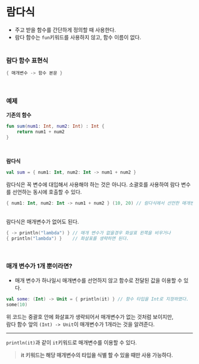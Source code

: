 # 람다식

- 주고 받을 함수를 간단하게 정의할 때 사용한다.
- 람다 함수는 `fun`키워드를 사용하지 않고, 함수 이름이 없다.
  <br><br>

### 람다 함수 표현식

```Kotlin
{ 매개변수 -> 함수 본문 }
```

<br>

### 예제

**기존의 함수**

```Kotlin
fun sum(num1: Int, num2: Int) : Int {
    return num1 + num2
}
```

<br>

**람다식**

```Kotlin
val sum = { num1: Int, num2: Int -> num1 + num2 }
```

람다식은 꼭 변수에 대입해서 사용해야 하는 것은 아니다.
소괄호를 사용하여 람다 변수를 선언하는 동시에 호출할 수 있다.

```Kotlin
{ num1: Int, num2: Int -> num1 + num2 } (10, 20) // 람다식에서 선언한 매개변수에 맞춰 인자를 전달했다.
```

<br>
람다식은 매개변수가 없어도 된다.

```Kotlin
{ -> println("lambda") } // 매개 변수가 없을경우 화살표 왼쪽을 비우거나
{ println("lambda") }    // 화살표를 생략하면 된다.
```

<br>

### 매개 변수가 1개 뿐이라면?

- 매개 변수가 하나일시 매개변수를 선언하지 않고 함수로 전달된 값을 이용할 수 있다.

```Kotlin
val some: (Int) -> Unit = { println(it) } // 함수 타입을 Int로 지정하였다.
some(10)
```

위 코드는 중괄호 안에 화살표가 생략되어서 매개변수가 없는 것처럼 보이지만, <br>
람다 함수 앞의 `(Int) -> Unit`이 매개변수가 1개라는 것을 알려준다.

---

`println(it)`과 같이 `it`키워드로 매개변수를 이용할 수 있다.

> **it 키워드는 해당 매개변수의 타입을 식별 할 수 있을 때만 사용 가능하다.**
